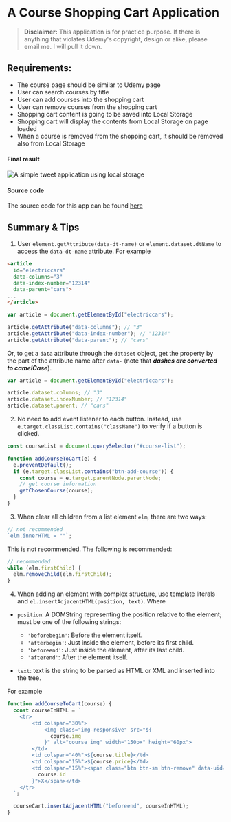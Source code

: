 # A Course Shopping Cart Application

> **Disclaimer:** This application is for practice purpose. If there is anything that violates Udemy's copyright, design or alike, please email me. I will pull it down.

## Requirements:

- The course page should be similar to Udemy page
- User can search courses by title
- User can add courses into the shopping cart
- User can remove courses from the shopping cart
- Shopping cart content is going to be saved into Local Storage
- Shopping cart will display the contents from Local Storage on page loaded
- When a course is removed from the shopping cart, it should be removed also from Local Storage

#### Final result

![A simple tweet application using local storage](./static/img/course-shopping-cart.gif)

#### Source code

The source code for this app can be found [here](../Course-Shopping-Cart)

## Summary & Tips

1.  User `element.getAttribute(data-dt-name)` or `element.dataset.dtName` to access the `data-dt-name` attribute. For example

```html
<article
  id="electriccars"
  data-columns="3"
  data-index-number="12314"
  data-parent="cars">
...
</article>
```

```js
var article = document.getElementById("electriccars");

article.getAttribute("data-columns"); // "3"
article.getAttribute("data-index-number"); // "12314"
article.getAttribute("data-parent"); // "cars"
```

Or, to get a `data` attribute through the `dataset` object, get the property by the part of the attribute name after `data-` (note that **_dashes are converted to camelCase_**).

```js
var article = document.getElementById("electriccars");

article.dataset.columns; // "3"
article.dataset.indexNumber; // "12314"
article.dataset.parent; // "cars"
```

2.  No need to add event listener to each button. Instead, use `e.target.classList.contains("className")` to verify if a button is clicked.

```js
const courseList = document.querySelector("#course-list");

function addCourseToCart(e) {
  e.preventDefault();
  if (e.target.classList.contains("btn-add-course")) {
    const course = e.target.parentNode.parentNode;
    // get course information
    getChosenCourse(course);
  }
}
```

3.  When clear all children from a list element `elm`, there are two ways:

```js
// not recommended
`elm.innerHTML = ""`;
```

This is not recommended. The following is recommended:

```js
// recommended
while (elm.firstChild) {
  elm.removeChild(elm.firstChild);
}
```

4.  When adding an element with complex structure, use template literals and `el.insertAdjacentHTML(position, text)`. Where

- `position`:
  A DOMString representing the position relative to the element; must be one of the following strings:

  - `'beforebegin'`: Before the element itself.
  - `'afterbegin'`: Just inside the element, before its first child.
  - `'beforeend'`: Just inside the element, after its last child.
  - `'afterend'`: After the element itself.

- `text`:
  text is the string to be parsed as HTML or XML and inserted into the tree.

For example

```js
function addCourseToCart(course) {
  const courseInHTML = `
    <tr>
        <td colspan="30%">
            <img class="img-responsive" src="${
              course.img
            }" alt="course img" width="150px" height="60px">
        </td>
        <td colspan="40%">${course.title}</td>
        <td colspan="15%">${course.price}</td>
        <td colspan="15%"><span class="btn btn-sm btn-remove" data-uid="${
          course.id
        }">X</span></td>
    </tr>
  `;

  courseCart.insertAdjacentHTML("beforeend", courseInHTML);
}
```
